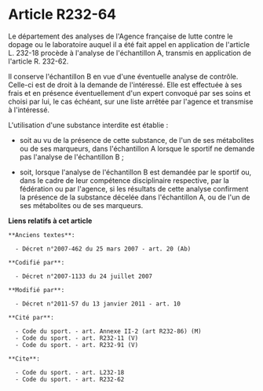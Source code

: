 # Article R232-64

Le département des analyses de l'Agence française de lutte contre le dopage ou le laboratoire auquel il a été fait appel en
application de l'article L. 232-18 procède à l'analyse de l'échantillon A, transmis en application de l'article R. 232-62.

Il conserve l'échantillon B en vue d'une éventuelle analyse de contrôle. Celle-ci est de droit à la demande de l'intéressé.
Elle est effectuée à ses frais et en présence éventuellement d'un expert convoqué par ses soins et choisi par lui, le cas
échéant, sur une liste arrêtée par l'agence et transmise à l'intéressé.

L'utilisation d'une substance interdite est établie :

- soit au vu de la présence de cette substance, de l'un de ses métabolites ou de ses marqueurs, dans l'échantillon A lorsque
le sportif ne demande pas l'analyse de l'échantillon B ;

- soit, lorsque l'analyse de l'échantillon B est demandée par le sportif ou, dans le cadre de leur compétence disciplinaire
respective, par la fédération ou par l'agence, si les résultats de cette analyse confirment la présence de la substance
décelée dans l'échantillon A, ou de l'un de ses métabolites ou de ses marqueurs.

**Liens relatifs à cet article**

	**Anciens textes**:

	  - Décret n°2007-462 du 25 mars 2007 - art. 20 (Ab)

	**Codifié par**:

	  - Décret n°2007-1133 du 24 juillet 2007

	**Modifié par**:

	  - Décret n°2011-57 du 13 janvier 2011 - art. 10

	**Cité par**:

	  - Code du sport. - art. Annexe II-2 (art R232-86) (M)
	  - Code du sport. - art. R232-11 (V)
	  - Code du sport. - art. R232-91 (V)

	**Cite**:

	  - Code du sport. - art. L232-18
	  - Code du sport. - art. R232-62
